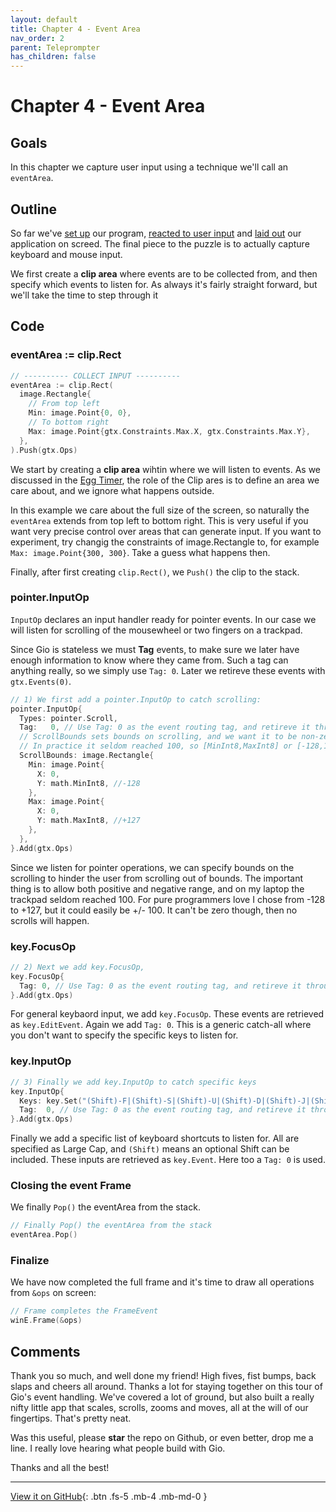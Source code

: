 ```yaml
---
layout: default
title: Chapter 4 - Event Area
nav_order: 2
parent: Teleprompter
has_children: false
---
```


# Chapter 4 - Event Area

## Goals
In this chapter we capture user input using a technique we'll call an `eventArea`.

## Outline
So far we've [set up](01_setup.md) our program, [reacted to user input](02_user_input.md) and [laid out](03_layout.md) our application on screed. The final piece to the puzzle is to actually capture keyboard and mouse input. 

We first create a **clip area** where events are to be collected from, and then specify which events to listen for. As always it's fairly straight forward, but we'll take the time to step through it

## Code
	
### eventArea := clip.Rect

```go	
// ---------- COLLECT INPUT ----------
eventArea := clip.Rect(
  image.Rectangle{
    // From top left
    Min: image.Point{0, 0},
    // To bottom right
    Max: image.Point{gtx.Constraints.Max.X, gtx.Constraints.Max.Y},
  },
).Push(gtx.Ops)
```

We start by creating a **clip area** wihtin where we will listen to events. As we discussed in the [Egg Timer](egg_timer/08_egg_as_circle.md), the role of the Clip ares is to define an area we care about, and we ignore what happens outside. 

In this example we care about the full size of the screen, so naturally the `eventArea` extends from top left to bottom right. This is very useful if you want very precise control over areas that can generate input. If you want to experiment, try changig the constraints of image.Rectangle to, for example `Max: image.Point{300, 300}`. Take a guess what happens then. 

Finally, after first creating `clip.Rect()`, we `Push()` the clip to the stack.


### pointer.InputOp

`InputOp` declares an input handler ready for pointer events. In our case we will listen for scrolling of the mousewheel or two fingers on a trackpad.

Since Gio is stateless we must **Tag** events, to make sure we later have enough information to know where they came from. 
Such a tag can anything really, so we simply use `Tag: 0`. Later we retireve these events with `gtx.Events(0)`.


```go
// 1) We first add a pointer.InputOp to catch scrolling:
pointer.InputOp{
  Types: pointer.Scroll,
  Tag:   0, // Use Tag: 0 as the event routing tag, and retireve it through gtx.Events(0)
  // ScrollBounds sets bounds on scrolling, and we want it to be non-zero.
  // In practice it seldom reached 100, so [MinInt8,MaxInt8] or [-128,127] should be enough
  ScrollBounds: image.Rectangle{
    Min: image.Point{
      X: 0,
      Y: math.MinInt8, //-128
    },
    Max: image.Point{
      X: 0,
      Y: math.MaxInt8, //+127
    },
  },
}.Add(gtx.Ops)
```

Since we listen for pointer operations, we can specify bounds on the scrolling to hinder the user from scrolling out of bounds. 
The important thing is to allow both positive and negative range, and on my laptop the trackpad seldom reached 100. For pure 
programmers love I chose from -128 to +127, but it could easily be +/- 100. It can't be zero though, then no scrolls will happen.


### key.FocusOp

```go
// 2) Next we add key.FocusOp,
key.FocusOp{
  Tag: 0, // Use Tag: 0 as the event routing tag, and retireve it through gtx.Events(0)
}.Add(gtx.Ops)
```

For general keybaord input, we add `key.FocusOp`. These events are retrieved as `key.EditEvent`. Again we add `Tag: 0`. This is a generic catch-all where you don't want to specify the specific keys to listen for. 


### key.InputOp

```go
// 3) Finally we add key.InputOp to catch specific keys
key.InputOp{
  Keys: key.Set("(Shift)-F|(Shift)-S|(Shift)-U|(Shift)-D|(Shift)-J|(Shift)-K|(Shift)-W|(Shift)-N|Space"),
  Tag:  0, // Use Tag: 0 as the event routing tag, and retireve it through gtx.Events(0)
}.Add(gtx.Ops)
```

Finally we add a specific list of keyboard shortcuts to listen for. All are specified as Large Cap, and `(Shift)` means an optional
Shift can be included. These inputs are retrieved as `key.Event`. Here too a `Tag: 0` is used.

### Closing the event Frame

We finally `Pop()` the eventArea from the stack. 
```go
// Finally Pop() the eventArea from the stack
eventArea.Pop()
```

### Finalize

We have now completed the full frame and it's time to draw all operations from `&ops` on screen:

```go
// Frame completes the FrameEvent 
winE.Frame(&ops)
```

## Comments

Thank you so much, and well done my friend! High fives, fist bumps, back slaps and cheers all around. Thanks a lot for staying together on this tour of Gio's event handling. We've covered a lot of ground, but also built a really nifty little app that scales, scrolls, zooms and moves, all at the will of our fingertips. That's pretty neat.

Was this useful, please **star** the repo on Github, or even better, drop me a line. I really love hearing what people build with Gio. 


Thanks and all the best!

---

[View it on GitHub](https://github.com/jonegil/gui-with-gio/tree/main/teleprompter){: .btn .fs-5 .mb-4 .mb-md-0 }
